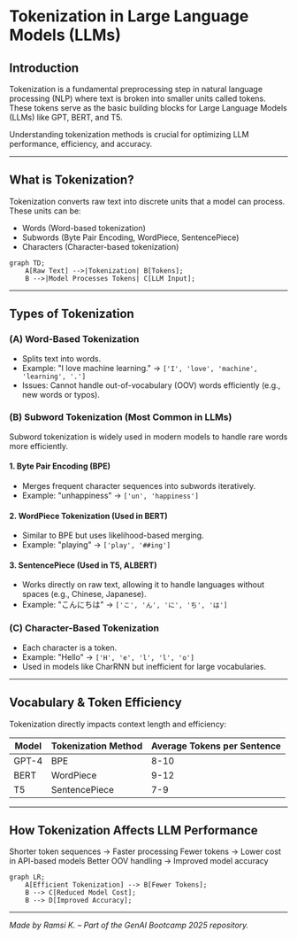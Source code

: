 # Tokenization in Large Language Models (LLMs)

## Introduction

Tokenization is a fundamental preprocessing step in natural language processing (NLP) where text is broken into smaller units called tokens. These tokens serve as the basic building blocks for Large Language Models (LLMs) like GPT, BERT, and T5.

Understanding tokenization methods is crucial for optimizing LLM performance, efficiency, and accuracy.

---

## What is Tokenization?

Tokenization converts raw text into discrete units that a model can process. These units can be:

- Words (Word-based tokenization)
- Subwords (Byte Pair Encoding, WordPiece, SentencePiece)
- Characters (Character-based tokenization)

``` mermaid
graph TD;
    A[Raw Text] -->|Tokenization| B[Tokens];
    B -->|Model Processes Tokens| C[LLM Input];
```

---

## Types of Tokenization

### (A) Word-Based Tokenization

- Splits text into words.
- Example: "I love machine learning." → `['I', 'love', 'machine', 'learning', '.']`
- Issues: Cannot handle out-of-vocabulary (OOV) words efficiently (e.g., new words or typos).

### (B) Subword Tokenization (Most Common in LLMs)

Subword tokenization is widely used in modern models to handle rare words more efficiently.

#### 1. Byte Pair Encoding (BPE)

- Merges frequent character sequences into subwords iteratively.
- Example: "unhappiness" → `['un', 'happiness']`

#### 2. WordPiece Tokenization (Used in BERT)

- Similar to BPE but uses likelihood-based merging.
- Example: "playing" → `['play', '##ing']`

#### 3. SentencePiece (Used in T5, ALBERT)

- Works directly on raw text, allowing it to handle languages without spaces (e.g., Chinese, Japanese).
- Example: "こんにちは" → `['こ', 'ん', 'に', 'ち', 'は']`

### (C) Character-Based Tokenization

- Each character is a token.
- Example: "Hello" → `['H', 'e', 'l', 'l', 'o']`
- Used in models like CharRNN but inefficient for large vocabularies.

---

## Vocabulary & Token Efficiency

Tokenization directly impacts context length and efficiency:

| Model | Tokenization Method | Average Tokens per Sentence |
|--------|----------------|--------------------------|
| GPT-4 | BPE | 8-10 |
| BERT | WordPiece | 9-12 |
| T5 | SentencePiece | 7-9 |

---

## How Tokenization Affects LLM Performance

Shorter token sequences → Faster processing
Fewer tokens → Lower cost in API-based models
Better OOV handling → Improved model accuracy

``` mermaid
graph LR;
    A[Efficient Tokenization] --> B[Fewer Tokens];
    B --> C[Reduced Model Cost];
    B --> D[Improved Accuracy];
```

---
*Made by Ramsi K. – Part of the GenAI Bootcamp 2025 repository.*
